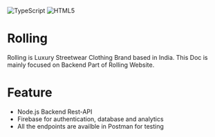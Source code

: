 ![TypeScript](https://img.shields.io/badge/typescript-%23007ACC.svg?style=for-the-badge&logo=typescript&logoColor=white)
![HTML5](https://img.shields.io/badge/html5-%23E34F26.svg?style=for-the-badge&logo=html5&logoColor=white)

# Rolling

Rolling is Luxury Streetwear Clothing Brand based in India. This Doc is mainly focused on Backend Part of Rolling Website.

# Feature

- Node.js Backend Rest-API
- Firebase for authentication, database and analytics
- All the endpoints are availble in Postman for testing
